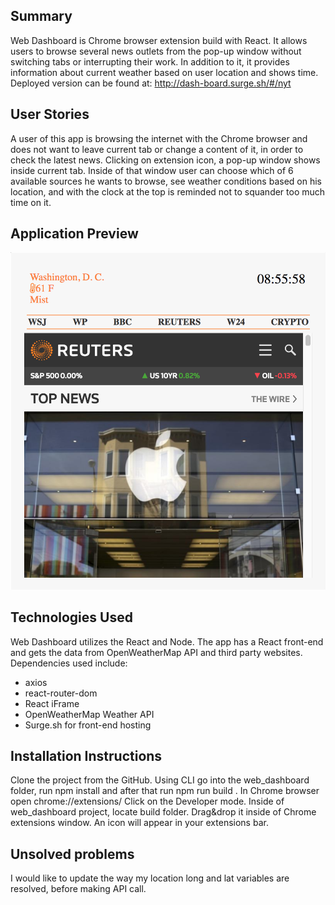 ## Summary

Web Dashboard is Chrome browser extension build with React. It allows users to browse several news outlets from the pop-up window without switching tabs or interrupting their work. In addition to it, it provides information about current weather based on user location and shows time. Deployed version can be found at: http://dash-board.surge.sh/#/nyt

## User Stories

A user of this app is browsing the internet with the Chrome browser and does not want to leave current tab or change a content of it, in order to check the latest news. Clicking on extension icon, a pop-up window shows inside current tab. Inside of that window user can choose which of 6 available sources he wants to browse, see weather conditions based on his location, and with the clock at the top is reminded not to squander too much time on it.

## Application Preview

![picture](./public/screen.png)

## Technologies Used

Web Dashboard utilizes the React and Node. The app has a React front-end and gets the data from OpenWeatherMap API and third party websites. Dependencies used include:

* axios
* react-router-dom
* React iFrame
* OpenWeatherMap Weather API
* Surge.sh for front-end hosting

## Installation Instructions

Clone the project from the GitHub.
Using CLI go into the web_dashboard folder, run npm install and after that run npm run build .
In Chrome browser open chrome://extensions/
Click on the Developer mode. Inside of web_dashboard project, locate build folder. Drag&drop it inside of Chrome extensions window. An icon will appear in your extensions bar.

## Unsolved problems

I would like to update the way my location long and lat variables are resolved, before making API call.
